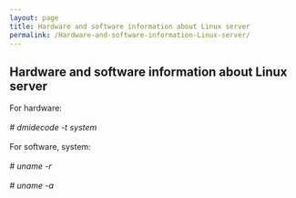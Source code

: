 ```yaml
---
layout: page
title: Hardware and software information about Linux server
permalink: /Hardware-and-software-information-Linux-server/
---
```


<h2>
Hardware and software information about Linux server</h2>
For hardware:<br />
<br />
<i># dmidecode -t system</i><br />
<br />
For software, system:<br />
<br />
<i># uname -r</i><br />
<i><br /></i><i># uname -a</i>
